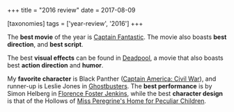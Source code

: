 +++
title = "2016 review"
date = 2017-08-09

[taxonomies]
tags = ['year-review', '2016']
+++

The **best movie** of the year is [Captain Fantastic]. The movie also
boasts **best direction**, and **best script**.

The best **visual effects** can be found in [Deadpool], a movie that
also boasts best **action direction** and **humor**.

My **favorite character** is Black Panther ([Captain America: Civil
War]), and runner-up is Leslie Jones in [Ghostbusters]. The **best
performance** is by Simon Helberg in [Florence Foster Jenkins], while
the best **character design** is that of the Hollows of [Miss
Peregrine\'s Home for Peculiar Children].

  [Captain Fantastic]: http://movies.tshepang.net/captain-fantastic
  [Deadpool]: http://movies.tshepang.net/deadpool
  [Captain America: Civil War]: http://movies.tshepang.net/captain-america-civil-war
  [Ghostbusters]: http://movies.tshepang.net/ghostbusters
  [Florence Foster Jenkins]: http://movies.tshepang.net/florence-foster-jenkins
  [Miss Peregrine\'s Home for Peculiar Children]: http://movies.tshepang.net/miss-peregrines-home-for-peculiar-children

